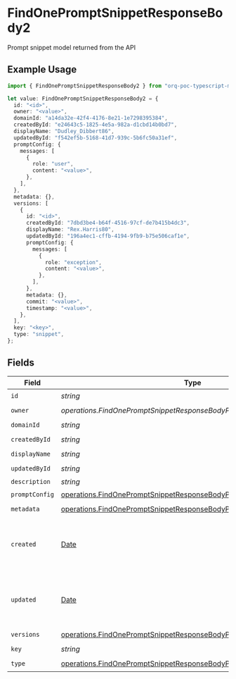# FindOnePromptSnippetResponseBody2

Prompt snippet model returned from the API

## Example Usage

```typescript
import { FindOnePromptSnippetResponseBody2 } from "orq-poc-typescript-multi-env-version/models/operations";

let value: FindOnePromptSnippetResponseBody2 = {
  id: "<id>",
  owner: "<value>",
  domainId: "a14da32e-42f4-4176-8e21-1e7298395384",
  createdById: "e24643c5-1825-4e5a-982a-d1cbd14b0bd7",
  displayName: "Dudley_Dibbert86",
  updatedById: "f542ef5b-5168-41d7-939c-5b6fc50a31ef",
  promptConfig: {
    messages: [
      {
        role: "user",
        content: "<value>",
      },
    ],
  },
  metadata: {},
  versions: [
    {
      id: "<id>",
      createdById: "7dbd3be4-b64f-4516-97cf-de7b415b4dc3",
      displayName: "Rex.Harris80",
      updatedById: "196a4ec1-cffb-4194-9fb9-b75e506caf1e",
      promptConfig: {
        messages: [
          {
            role: "exception",
            content: "<value>",
          },
        ],
      },
      metadata: {},
      commit: "<value>",
      timestamp: "<value>",
    },
  ],
  key: "<key>",
  type: "snippet",
};
```

## Fields

| Field                                                                                                                                                          | Type                                                                                                                                                           | Required                                                                                                                                                       | Description                                                                                                                                                    |
| -------------------------------------------------------------------------------------------------------------------------------------------------------------- | -------------------------------------------------------------------------------------------------------------------------------------------------------------- | -------------------------------------------------------------------------------------------------------------------------------------------------------------- | -------------------------------------------------------------------------------------------------------------------------------------------------------------- |
| `id`                                                                                                                                                           | *string*                                                                                                                                                       | :heavy_check_mark:                                                                                                                                             | N/A                                                                                                                                                            |
| `owner`                                                                                                                                                        | *operations.FindOnePromptSnippetResponseBodyPromptSnippetsOwner*                                                                                               | :heavy_check_mark:                                                                                                                                             | N/A                                                                                                                                                            |
| `domainId`                                                                                                                                                     | *string*                                                                                                                                                       | :heavy_check_mark:                                                                                                                                             | N/A                                                                                                                                                            |
| `createdById`                                                                                                                                                  | *string*                                                                                                                                                       | :heavy_check_mark:                                                                                                                                             | N/A                                                                                                                                                            |
| `displayName`                                                                                                                                                  | *string*                                                                                                                                                       | :heavy_check_mark:                                                                                                                                             | N/A                                                                                                                                                            |
| `updatedById`                                                                                                                                                  | *string*                                                                                                                                                       | :heavy_check_mark:                                                                                                                                             | N/A                                                                                                                                                            |
| `description`                                                                                                                                                  | *string*                                                                                                                                                       | :heavy_minus_sign:                                                                                                                                             | N/A                                                                                                                                                            |
| `promptConfig`                                                                                                                                                 | [operations.FindOnePromptSnippetResponseBodyPromptSnippetsPromptConfig](../../models/operations/findonepromptsnippetresponsebodypromptsnippetspromptconfig.md) | :heavy_check_mark:                                                                                                                                             | N/A                                                                                                                                                            |
| `metadata`                                                                                                                                                     | [operations.FindOnePromptSnippetResponseBodyPromptSnippetsMetadata](../../models/operations/findonepromptsnippetresponsebodypromptsnippetsmetadata.md)         | :heavy_check_mark:                                                                                                                                             | N/A                                                                                                                                                            |
| `created`                                                                                                                                                      | [Date](https://developer.mozilla.org/en-US/docs/Web/JavaScript/Reference/Global_Objects/Date)                                                                  | :heavy_minus_sign:                                                                                                                                             | The date and time the resource was created                                                                                                                     |
| `updated`                                                                                                                                                      | [Date](https://developer.mozilla.org/en-US/docs/Web/JavaScript/Reference/Global_Objects/Date)                                                                  | :heavy_minus_sign:                                                                                                                                             | The date and time the resource was last updated                                                                                                                |
| `versions`                                                                                                                                                     | [operations.FindOnePromptSnippetResponseBodyPromptSnippetsVersions](../../models/operations/findonepromptsnippetresponsebodypromptsnippetsversions.md)[]       | :heavy_check_mark:                                                                                                                                             | N/A                                                                                                                                                            |
| `key`                                                                                                                                                          | *string*                                                                                                                                                       | :heavy_check_mark:                                                                                                                                             | N/A                                                                                                                                                            |
| `type`                                                                                                                                                         | [operations.FindOnePromptSnippetResponseBodyPromptSnippetsType](../../models/operations/findonepromptsnippetresponsebodypromptsnippetstype.md)                 | :heavy_check_mark:                                                                                                                                             | N/A                                                                                                                                                            |